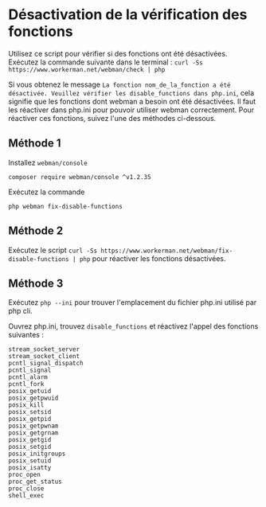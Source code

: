 # Désactivation de la vérification des fonctions

Utilisez ce script pour vérifier si des fonctions ont été désactivées. Exécutez la commande suivante dans le terminal : ```curl -Ss https://www.workerman.net/webman/check | php```

Si vous obtenez le message ```La fonction nom_de_la_fonction a été désactivée. Veuillez vérifier les disable_functions dans php.ini```, cela signifie que les fonctions dont webman a besoin ont été désactivées. Il faut les réactiver dans php.ini pour pouvoir utiliser webman correctement.
Pour réactiver ces fonctions, suivez l'une des méthodes ci-dessous.

## Méthode 1
Installez `webman/console`
```
composer require webman/console ^v1.2.35
```

Exécutez la commande
```
php webman fix-disable-functions
```

## Méthode 2

Exécutez le script `curl -Ss https://www.workerman.net/webman/fix-disable-functions | php` pour réactiver les fonctions désactivées.

## Méthode 3

Exécutez `php --ini` pour trouver l'emplacement du fichier php.ini utilisé par php cli.

Ouvrez php.ini, trouvez `disable_functions` et réactivez l'appel des fonctions suivantes :
```
stream_socket_server
stream_socket_client
pcntl_signal_dispatch
pcntl_signal
pcntl_alarm
pcntl_fork
posix_getuid
posix_getpwuid
posix_kill
posix_setsid
posix_getpid
posix_getpwnam
posix_getgrnam
posix_getgid
posix_setgid
posix_initgroups
posix_setuid
posix_isatty
proc_open
proc_get_status
proc_close
shell_exec
```
